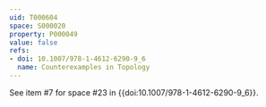 ```yaml
---
uid: T000604
space: S000020
property: P000049
value: false
refs:
- doi: 10.1007/978-1-4612-6290-9_6
  name: Counterexamples in Topology
---
```


See item #7 for space #23 in {{doi:10.1007/978-1-4612-6290-9_6}}.
